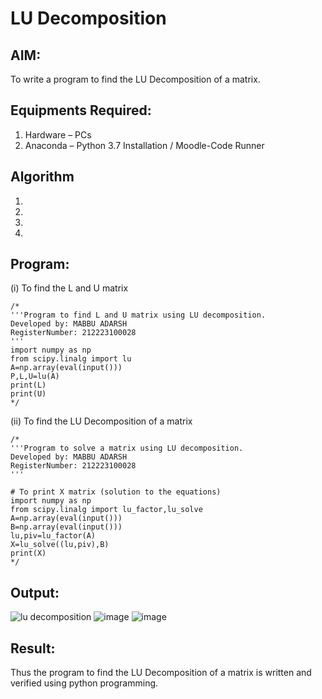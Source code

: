 # LU Decomposition 

## AIM:
To write a program to find the LU Decomposition of a matrix.

## Equipments Required:
1. Hardware – PCs
2. Anaconda – Python 3.7 Installation / Moodle-Code Runner

## Algorithm
1. 
2. 
3. 
4. 

## Program:
(i) To find the L and U matrix
```
/*
'''Program to find L and U matrix using LU decomposition.
Developed by: MABBU ADARSH
RegisterNumber: 212223100028
'''
import numpy as np
from scipy.linalg import lu
A=np.array(eval(input()))
P,L,U=lu(A)
print(L)
print(U) 
*/
```
(ii) To find the LU Decomposition of a matrix
```
/*
'''Program to solve a matrix using LU decomposition.
Developed by: MABBU ADARSH
RegisterNumber: 212223100028
'''

# To print X matrix (solution to the equations)
import numpy as np
from scipy.linalg import lu_factor,lu_solve
A=np.array(eval(input()))
B=np.array(eval(input()))
lu,piv=lu_factor(A)
X=lu_solve((lu,piv),B)
print(X) 
*/
```

## Output:
![lu decomposition]()
![image](https://github.com/user-attachments/assets/436bfee9-ef5f-47a8-9192-9ded38292090)
![image](https://github.com/user-attachments/assets/270a6404-29b8-46af-85d7-20df3bc05293)


## Result:
Thus the program to find the LU Decomposition of a matrix is written and verified using python programming.

